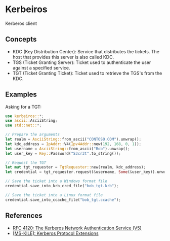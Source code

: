 # Kerbeiros

Kerberos client

## Concepts
* KDC (Key Distribution Center): Service that distributes the tickets. The host that provides this server is also called KDC.
* TGS (Ticket Granting Server): Ticket used to authenticate the user against a specified service.
* TGT (Ticket Granting Ticket): Ticket used to retrieve the TGS's from the KDC.

## Examples

Asking for a TGT:

```rust
use kerbeiros::*;
use ascii::AsciiString;
use std::net::*;

// Prepare the arguments
let realm = AsciiString::from_ascii("CONTOSO.COM").unwrap();
let kdc_address = IpAddr::V4(Ipv4Addr::new(192, 168, 0, 1));
let username = AsciiString::from_ascii("Bob").unwrap();
let user_key = Key::Password("S3cr3t".to_string());

// Request the TGT
let mut tgt_requester = TgtRequester::new(realm, kdc_address);
let credential = tgt_requester.request(&username, Some(&user_key)).unwrap();

// Save the ticket into a Windows format file
credential.save_into_krb_cred_file("bob_tgt.krb");

// Save the ticket into a Linux format file
credential.save_into_ccache_file("bob_tgt.ccache");
```

## References
* [RFC 4120: The Kerberos Network Authentication Service (V5)](https://tools.ietf.org/html/rfc4120)
* [\[MS-KILE\]: Kerberos Protocol Extensions](https://docs.microsoft.com/en-us/openspecs/windows_protocols/ms-kile)
